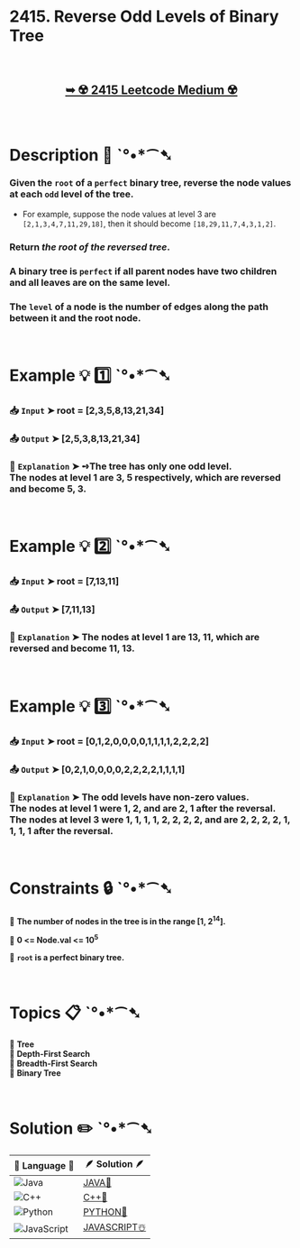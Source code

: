 # 2415. Reverse Odd Levels of Binary Tree

</br>

<h2 align="center"> 

<a href="https://leetcode.com/problems/reverse-odd-levels-of-binary-tree/description/?envType=daily-question&envId=2024-12-20"><strong>➥ ☢️ 2415 Leetcode Medium ☢️ </strong></a>
</h2>

</br>

# Description 📜 ˋ°•*⁀➷

### Given the `root` of a `perfect` binary tree, reverse the node values at each `odd` level of the tree.

- For example, suppose the node values at level 3 are `[2,1,3,4,7,11,29,18]`, then it should become `[18,29,11,7,4,3,1,2]`.

### Return *the root of the reversed tree*.

### A binary tree is `perfect` if all parent nodes have two children and all leaves are on the same level.

### The `level` of a node is the number of edges along the path between it and the root node.

</br>

# Example 💡 1️⃣ ˋ°•*⁀➷

  ### 📥 `Input`  ➤  root = [2,3,5,8,13,21,34]

  ### 📤 `Output`  ➤  [2,5,3,8,13,21,34]

  ### 🔦 `Explanation`  ➤ ➺The tree has only one odd level. </br> The nodes at level 1 are 3, 5 respectively, which are reversed and become 5, 3.

</br>

# Example 💡 2️⃣ ˋ°•*⁀➷

  ### 📥 `Input` ➤ root = [7,13,11]

  ### 📤 `Output`  ➤ [7,11,13]

  ### 🔦 `Explanation` ➤ The nodes at level 1 are 13, 11, which are reversed and become 11, 13.

</br>

# Example 💡 3️⃣ ˋ°•*⁀➷

  ### 📥 `Input` ➤ root = [0,1,2,0,0,0,0,1,1,1,1,2,2,2,2]

  ### 📤 `Output`  ➤ [0,2,1,0,0,0,0,2,2,2,2,1,1,1,1]

  ### 🔦 `Explanation`  ➤ The odd levels have non-zero values. </br> The nodes at level 1 were 1, 2, and are 2, 1 after the reversal. </br> The nodes at level 3 were 1, 1, 1, 1, 2, 2, 2, 2, and are 2, 2, 2, 2, 1, 1, 1, 1 after the reversal.

</br>

# Constraints 🔒 ˋ°•*⁀➷

🔹 **The number of nodes in the tree is in the range [1, 2<sup>14</sup>].** </br>

🔹 **0 <= Node.val <= 10<sup>5</sup>** </br>

🔹 **`root` is a perfect binary tree.** </br>

</br>

# Topics 📋 ˋ°•*⁀➷

🔸 **Tree**  </br>
🔸 **Depth-First Search**  </br>
🔸 **Breadth-First Search**  </br>
🔸 **Binary Tree**  </br>

</br>

# Solution ✏️ ˋ°•*⁀➷

| 📒 Language 📒  | 🪶 Solution 🪶 |
| ------------- | ------------- |
|  ![Java](https://img.shields.io/badge/java-%23ED8B00.svg?style=for-the-badge&logo=openjdk&logoColor=white)  | [JAVA🍁]() |
|  ![C++](https://img.shields.io/badge/c++-%2300599C.svg?style=for-the-badge&logo=c%2B%2B&logoColor=white)  | [C++🎲]()  |
|  ![Python](https://img.shields.io/badge/python-3670A0?style=for-the-badge&logo=python&logoColor=ffdd54)    | [PYTHON🍰]() |
| ![JavaScript](https://img.shields.io/badge/javascript-%23323330.svg?style=for-the-badge&logo=javascript&logoColor=%23F7DF1E)   | [JAVASCRIPT☃️]() |
